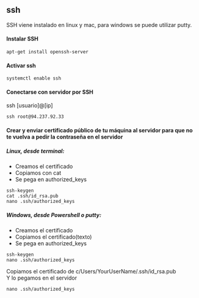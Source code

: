 
## ssh 

SSH viene instalado en linux y mac, para windows se puede utilizar putty.

#### Instalar SSH
```
apt-get install openssh-server
```

#### Activar ssh
```
systemctl enable ssh
````

#### Conectarse con servidor por SSH

ssh [usuario]@[ip]
```
ssh root@94.237.92.33
```

#### Crear y enviar certificado público de tu máquina al servidor para que no te vuelva a pedir la contraseña en el servidor
##### Linux, desde terminal:  
- Creamos el certificado  
- Copiamos con cat  
- Se pega en authorized_keys    
```
ssh-keygen
cat .ssh/id_rsa.pub
nano .ssh/authorized_keys
```

##### Windows, desde Powershell o putty:    
- Creamos el certificado  
- Copiamos el certificado(texto)  
- Se pega en authorized_keys    
```
ssh-keygen
nano .ssh/authorized_keys
```
Copiamos el certificado de c/Users/YourUserName/.ssh/id_rsa.pub  
Y lo pegamos en el servidor  
```
nano .ssh/authorized_keys
```
